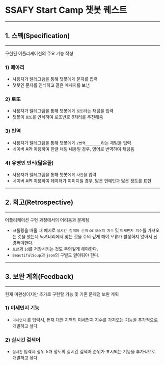 # SSAFY Start Camp 챗봇 퀘스트

---

## 1. 스펙(Specification)

---

구현된 어플리케이션의 주요 기능 작성

### 1) 메아리

* 사용자가 텔레그램을 통해 챗봇에게 문자를 입력
* 챗봇인 문자를 인식하고 같은 메세지를 보냄

### 2) 로또

* 사용자가 텔레그램을 통해 챗봇에게 `로또`라는 채팅을 입력
* 챗봇이 `로또`를 인식하여 로또번호 6자리를 추천해줌

### 3) 번역

* 사용자가 텔레그램을 통해 챗봇에게 `/번역_______`라는 채팅을 입력
* 네이버 API 이용하여 한글 채팅 내용일 경우, 영어로 번역하여 채팅옴

### 4) 유명인 인식(닮은꼴)

* 사용자가 텔레그램을 통해 챗봇에게 `사진`을 입력
* 네이버 API 이용하여 데이터가 이미지일 경우, 닮은 연예인과 닮은 정도를 표현

---

## 2. 회고(Retrospective)

---

어플리케이션 구현 과정에서의 어려움과 문제점

* 크롤링을 배울 때 예시로 `실시간 검색어 순위` or `코스피 지수` 및 `미세먼지 지수`를 가져오는 것을 했는데 딕셔너리에서 찾는 것을 주의 깊게 해야 오류가 발생하지 않아서 신경써야한다.
* `토큰`과  `id`를 저장시키는 것도 주의깊게 해야한다.
* `BeautifulSoup`과 `json`의 구별도 알아둬야 한다.

---

## 3. 보완 계획(Feedback)

---

현재 미완성이지만 추가로 구현할 기능 및 기존 문제점 보완 계획

### 1) 미세먼지 기능

* `미세먼지` 를 입력시, 현재 대전 지역의 미세먼지 지수를 가져오는 기능을 추가적으로 개발하고 싶다.

### 2) 실시간 검색어

* `실시간` 입력시  상위 5개 정도의 실시간 검색어 순위가 표시되는 기능을 추가적으로 개발하고 싶다.